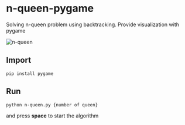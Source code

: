 # n-queen-pygame
Solving n-queen problem using backtracking.
Provide visualization with pygame


![n-queen](https://user-images.githubusercontent.com/74141558/224416174-7c435a0b-858b-405d-befe-8c224c9b209a.gif)


## Import
```
pip install pygame
```

## Run
```
python n-queen.py {number of queen}

```
and press **space** to start the algorithm
